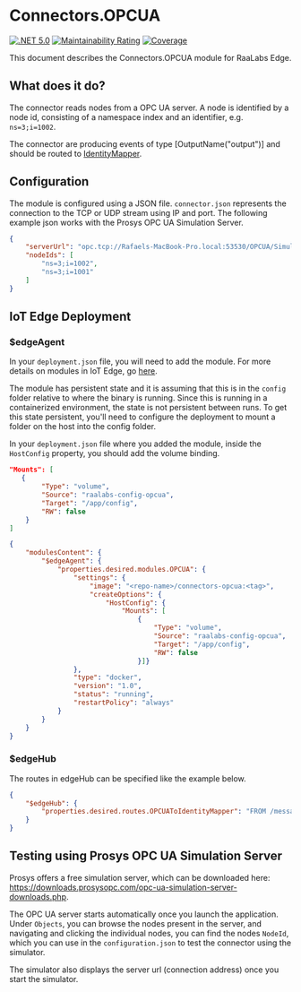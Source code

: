 # Connectors.OPCUA
[![.NET 5.0](https://github.com/RaaLabs/Connectors.OPCUA/actions/workflows/dotnet.yml/badge.svg?branch=main)](https://github.com/RaaLabs/Connectors.OPCUA/actions/workflows/dotnet.yml)
[![Maintainability Rating](https://sonarcloud.io/api/project_badges/measure?project=RaaLabs_Connectors.OPCUS&metric=sqale_rating&token=e4bcfead7b43c0880d1da3a9e48ed9bbb6f7f58f)](https://sonarcloud.io/dashboard?id=RaaLabs_Connectors.OPCUA)
[![Coverage](https://sonarcloud.io/api/project_badges/measure?project=RaaLabs_Connectors.OPCUA&metric=coverage&token=e4bcfead7b43c0880d1da3a9e48ed9bbb6f7f58f)](https://sonarcloud.io/dashboard?id=RaaLabs_Connectors.OPCUA)

This document describes the Connectors.OPCUA module for RaaLabs Edge.

## What does it do?
The connector reads nodes from a OPC UA server. A node is identified by a node id, consisting of a namespace index and an identifier, e.g. `ns=3;i=1002`.

The connector are producing events of type [OutputName("output")] and should be routed to [IdentityMapper](https://github.com/RaaLabs/IdentityMapper).

## Configuration
The module is configured using a JSON file. `connector.json` represents the connection to the TCP or UDP stream using IP and port. The following example json works with the Prosys OPC UA Simulation Server.

```json
{
    "serverUrl": "opc.tcp://Rafaels-MacBook-Pro.local:53530/OPCUA/SimulationServer",
    "nodeIds": [
        "ns=3;i=1002",
        "ns=3;i=1001"
    ]
}
```

## IoT Edge Deployment

### $edgeAgent

In your `deployment.json` file, you will need to add the module. For more details on modules in IoT Edge, go [here](https://docs.microsoft.com/en-us/azure/iot-edge/module-composition).

The module has persistent state and it is assuming that this is in the `config` folder relative to where the binary is running.
Since this is running in a containerized environment, the state is not persistent between runs. To get this state persistent, you'll
need to configure the deployment to mount a folder on the host into the config folder.

In your `deployment.json` file where you added the module, inside the `HostConfig` property, you should add the volume binding.

```json
"Mounts": [
   {
        "Type": "volume",
        "Source": "raalabs-config-opcua",
        "Target": "/app/config",
        "RW": false
    }
]
```

```json
{
    "modulesContent": {
        "$edgeAgent": {
            "properties.desired.modules.OPCUA": {
                "settings": {
                    "image": "<repo-name>/connectors-opcua:<tag>",
                    "createOptions": {
                        "HostConfig": {
                            "Mounts": [
                                {
                                    "Type": "volume",
                                    "Source": "raalabs-config-opcua",
                                    "Target": "/app/config",
                                    "RW": false
                                }]}
                },
                "type": "docker",
                "version": "1.0",
                "status": "running",
                "restartPolicy": "always"
            }
        }
    }
}
```

### $edgeHub

The routes in edgeHub can be specified like the example below.

```json
{
    "$edgeHub": {
        "properties.desired.routes.OPCUAToIdentityMapper": "FROM /messages/modules/OPCUA/outputs/output INTO BrokeredEndpoint(\"/modules/IdentityMapper/inputs/events\")",
    }
}
```


## Testing using Prosys OPC UA Simulation Server
Prosys offers a free simulation server, which can be downloaded here: <https://downloads.prosysopc.com/opc-ua-simulation-server-downloads.php>.

The OPC UA server starts automatically once you launch the application. Under `Objects`, you can browse the nodes present in the server, and navigating and clicking the individual nodes, you can find the nodes `NodeId`, which you can use in the `configuration.json` to test the connector using the simulator.

The simulator also displays the server url (connection address) once you start the simulator.